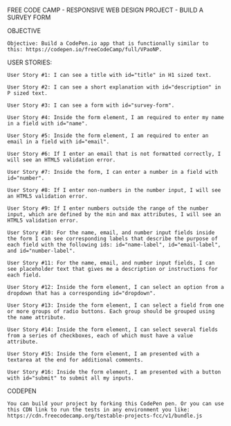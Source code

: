 FREE CODE CAMP - RESPONSIVE WEB DESIGN PROJECT - BUILD A SURVEY FORM


OBJECTIVE
    
    Objective: Build a CodePen.io app that is functionally similar to this: https://codepen.io/freeCodeCamp/full/VPaoNP.

USER STORIES:

    User Story #1: I can see a title with id="title" in H1 sized text.

    User Story #2: I can see a short explanation with id="description" in P sized text.

    User Story #3: I can see a form with id="survey-form".

    User Story #4: Inside the form element, I am required to enter my name in a field with id="name".

    User Story #5: Inside the form element, I am required to enter an email in a field with id="email".

    User Story #6: If I enter an email that is not formatted correctly, I will see an HTML5 validation error.

    User Story #7: Inside the form, I can enter a number in a field with id="number".

    User Story #8: If I enter non-numbers in the number input, I will see an HTML5 validation error.

    User Story #9: If I enter numbers outside the range of the number input, which are defined by the min and max attributes, I will see an HTML5 validation error.

    User Story #10: For the name, email, and number input fields inside the form I can see corresponding labels that describe the purpose of each field with the following ids: id="name-label", id="email-label", and id="number-label".

    User Story #11: For the name, email, and number input fields, I can see placeholder text that gives me a description or instructions for each field.

    User Story #12: Inside the form element, I can select an option from a dropdown that has a corresponding id="dropdown".

    User Story #13: Inside the form element, I can select a field from one or more groups of radio buttons. Each group should be grouped using the name attribute.

    User Story #14: Inside the form element, I can select several fields from a series of checkboxes, each of which must have a value attribute.

    User Story #15: Inside the form element, I am presented with a textarea at the end for additional comments.

    User Story #16: Inside the form element, I am presented with a button with id="submit" to submit all my inputs.

CODEPEN
    
    You can build your project by forking this CodePen pen. Or you can use this CDN link to run the tests in any environment you like: https://cdn.freecodecamp.org/testable-projects-fcc/v1/bundle.js
